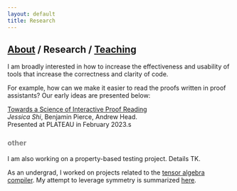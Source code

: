 ```yaml
---
layout: default
title: Research
---
```


## [About](https://jwshi21.github.io/) / Research / [Teaching](https://jwshi21.github.io/teaching.html)

I am broadly interested in how to increase the effectiveness and usability of tools that increase the correctness and clarity of code.

For example, how can we make it easier to read the proofs written in proof assistants? Our early ideas are presented below:

[Towards a Science of Interactive Proof Reading](jwshi21.github.io/Plateau.pdf)  
_Jessica Shi_, Benjamin Pierce, Andrew Head.  
Presented at PLATEAU in February 2023.s

### <span style="color:gray">other</span>

I am also working on a property-based testing project. Details TK.

As an undergrad, I worked on projects related to the [tensor algebra compiler](https://tensor-compiler.org/). My attempt to leverage symmetry is summarized [here](https://arxiv.org/abs/2110.00186).
